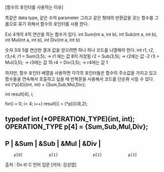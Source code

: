 [함수의 포인터를 사용하는 이유]

똑같은 data type, 같은 수의 parameter 그리고 같은 형태의 반환값을 갖는
함수를 그룹으로 묶기 위해서 함수의 포인터를 사용 한다.

Ex) 
4개의 4칙 연산을 하는 함수가 있다.
int Sum(int a, int b),
int Sub(int a, int b),
int Mul(int a, int b),
int Div(int a, int b)

숫자 3과 5를 연산한 결과 값을 얻으려면 하나 하나 코드를 나열해야 한다.
int r1, r2, r3,r4;
r1 = Sum(3,5); -> r1 에는 값 8이 저장됨
r2 = Sub(3,5); -> r2에는 값 -2
r3 = Mul(3,5); -> r3에는 값 15
r4 = Div(3,5); -> r4에는 값 1

하지만, 함수 포인터 배열을 사용하면 각각의 포인터들은 함수의 주소값을 가지고 있고 함수들을 연속해서 호출하고 싶을 때
반복문을 사용해서 코드를 단순화 시킬 수 있다.
int (*p[4])(int, int) = {Sum,Sub,Mul,Div};
<!-- 함수 호출 후 반환되는 결과 값을 저장하기 위한 배열 -->
int result[4], i; 
<!-- 반복문을 사용하여 함수 호출 후 배열 result에 반환되는 값 저장 -->
for(i = 0; i< 4; i++) result[i] = (*p[i])(8,2);

<!-- typedef 문법으로 코드 단순화 시킬 수 있다 -->
typedef int (*OPERATION_TYPE)(int, int);
OPERATION_TYPE p[4] = {Sum,Sub,Mul,Div}; <!-- == int (*p[4])(int,int) = {Sum,Sub,Mul,Div}; -->
------------------------------------------------------------------------
P  |     &Sum      |   &Sub         |      &Mul       |      &Div      |
------------------------------------------------------------------------
        p[0]            p[1]                p[2]            p[3]


출처 : Do it! C 언어 입문 [저자: 김성엽]
